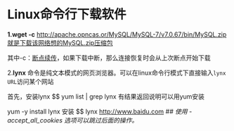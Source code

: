 # Linux**命令行下载软件**

**1.wget -c** http://apache.opncas.or/MySQL/MySQL-7/v7.0.67/bin/MySQL.zip就是下载该网络想的MySQL.zip压缩包

其中-c：[断点续传](https://www.baidu.com/s?wd=断点续传&tn=SE_PcZhidaonwhc_ngpagmjz&rsv_dl=gh_pc_zhidao)，如果下载中断，那么连接恢复时会从上次断点开始下载

2.**lynx** 命令是纯文本模式的网页浏览器。可以在linux命令行模式下直接输入`lynx URL`访问某个网站

首先，安装lynx
$$
yum list | grep lynx    有结果返回说明可以用yum安装


yum -y install lynx    安装
$$
lynx  http://www.baidu.com  *##  使用 -accept_all_cookies 选项可以跳过后面的操作。*


